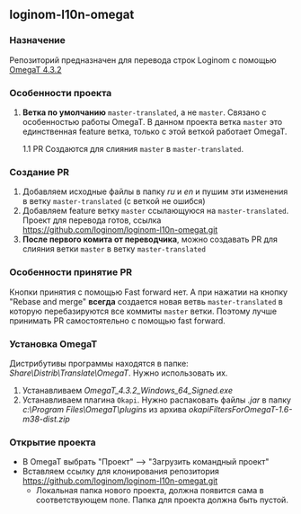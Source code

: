 ## loginom-l10n-omegat

### Назначение

Репозиторий предназначен для перевода строк Loginom с помощью [OmegaT 4.3.2](https://omegat.org/)

### Особенности проекта

1. **Ветка по умолчанию** `master-translated`, а не `master`. Связано с особенностью работы OmegaT. В данном проекта ветка `master` это единственная feature ветка, только с этой веткой работает OmegaT.

    1.1 PR Создаются для слияния `master` в `master-translated`.

### Создание PR

1. Добавляем исходные файлы в папку *ru* и *en* и пушим эти изменения в ветку `master-translated` (с веткой не ошибся)
2. Добавляем feature ветку `master` ссылающуюся на `master-translated`. Проект для перевода готов, ссылка https://github.com/loginom/loginom-l10n-omegat.git
3. **После первого комита от переводчика**, можно создавать PR для слияния ветки `master` в ветку `master-translated`

### Особенности принятие PR

Кнопки принятия с помощью Fast forward нет. А при нажатии на кнопку "Rebase and merge" **всегда** создается новая ветвь `master-translated` в которую перебазируются все коммиты `master` ветки. Поэтому лучше принимать PR самостоятельно с помощью fast forward.

### Установка OmegaT

Дистрибутивы программы находятся в папке: *Share\Distrib\Translate\OmegaT*. Нужно использовать их.

1. Устанавливаем *OmegaT_4.3.2_Windows_64_Signed.exe*
2. Устанавливаем плагина `Okapi`. Нужно распаковать файлы *.jar* в папку *c:\Program Files\OmegaT\plugins* из архива *okapiFiltersForOmegaT-1.6-m38-dist.zip*

### Открытие проекта

* В OmegaT выбрать "Проект" --> "Загрузить командный проект"
* Вставляем ссылку для клонирования репозитория https://github.com/loginom/loginom-l10n-omegat.git
    * Локальная папка нового проекта, должна появится сама в соответствующем поле. Папка для проекта должна быть пустой.
